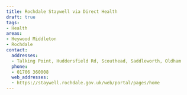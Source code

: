 ```yaml
---
title: Rochdale Staywell via Direct Health
draft: true
tags:
- Health
areas:
- Heywood Middleton
- Rochdale
contact:
  addresses:
  - Talking Point, Huddersfield Rd, Scouthead, Saddleworth, Oldham
  phone:
  - 01706 360008
  web_addresses:
  - https://staywell.rochdale.gov.uk/web/portal/pages/home
---
```


